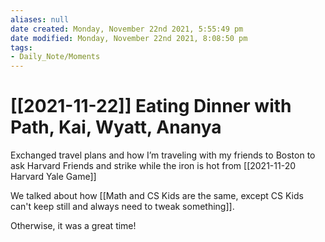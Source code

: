 ```yaml
---
aliases: null
date created: Monday, November 22nd 2021, 5:55:49 pm
date modified: Monday, November 22nd 2021, 8:08:50 pm
tags:
- Daily_Note/Moments
---
```


# [[2021-11-22]] Eating Dinner with Path, Kai, Wyatt, Ananya



Exchanged travel plans and how I’m traveling with my friends to Boston to ask Harvard Friends and strike while the iron is hot from [[2021-11-20 Harvard Yale Game]]

We talked about how [[Math and CS Kids are the same, except CS Kids can't keep still and always need to tweak something]].

Otherwise, it was a great time!